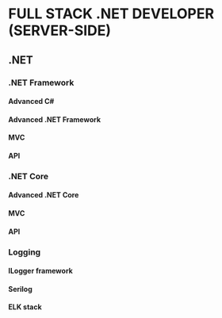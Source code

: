 # FULL STACK .NET DEVELOPER (SERVER-SIDE)

## .NET

### .NET Framework
#### Advanced C#
#### Advanced .NET Framework
#### MVC
#### API

### .NET Core
#### Advanced .NET Core
#### MVC
#### API

### Logging
#### ILogger framework
#### Serilog
#### ELK stack
